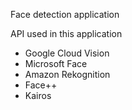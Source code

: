 Face detection application 

API used in this application 
- Google Cloud Vision
- Microsoft Face
- Amazon Rekognition
- Face++
- Kairos 


